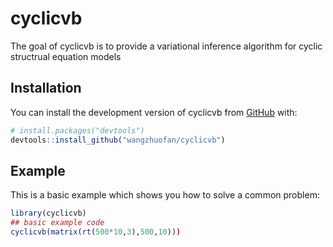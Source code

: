 
# cyclicvb

<!-- badges: start -->
<!-- badges: end -->

The goal of cyclicvb is to provide a variational inference algorithm for cyclic structrual equation models

## Installation

You can install the development version of cyclicvb from [GitHub](https://github.com/) with:

``` r
# install.packages("devtools")
devtools::install_github("wangzhuofan/cyclicvb")
```

## Example

This is a basic example which shows you how to solve a common problem:

``` r
library(cyclicvb)
## basic example code
cyclicvb(matrix(rt(500*10,3),500,10)))
```

